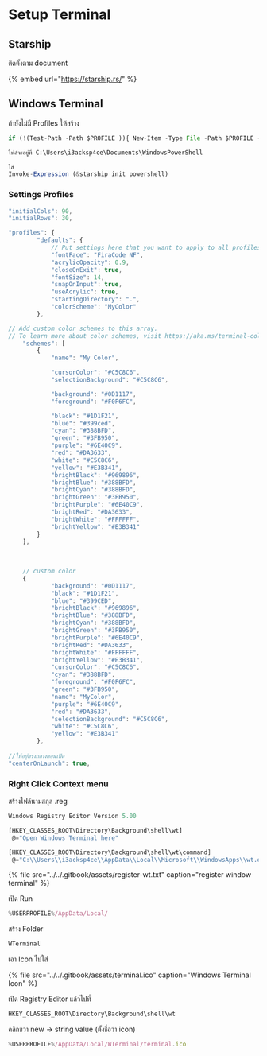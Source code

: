 # Setup Terminal

## Starship

ติดตั้งตาม document

{% embed url="https://starship.rs/" %}

## Windows Terminal

ถ้ายังไม่มี Profiles ให้สร้าง

```javascript
if (!(Test-Path -Path $PROFILE )){ New-Item -Type File -Path $PROFILE -Force }

ไฟล์จะอยู่ที่ C:\Users\i3acksp4ce\Documents\WindowsPowerShell

ใส่ 
Invoke-Expression (&starship init powershell)
```

### Settings Profiles

```javascript
"initialCols": 90,
"initialRows": 30,

"profiles": {
		"defaults": {
			// Put settings here that you want to apply to all profiles.
			"fontFace": "FiraCode NF",
			"acrylicOpacity": 0.9,
			"closeOnExit": true,
			"fontSize": 14,
			"snapOnInput": true,
			"useAcrylic": true,
			"startingDirectory": ".",
			"colorScheme": "MyColor"
		},

// Add custom color schemes to this array.
// To learn more about color schemes, visit https://aka.ms/terminal-color-schemes
	"schemes": [
		{
			"name": "My Color",

			"cursorColor": "#C5C8C6",
			"selectionBackground": "#C5C8C6",

			"background": "#0D1117",
			"foreground": "#F0F6FC",

			"black": "#1D1F21",
			"blue": "#399ced",
			"cyan": "#388BFD",
			"green": "#3FB950",
			"purple": "#6E40C9",
			"red": "#DA3633",
			"white": "#C5C8C6",
			"yellow": "#E3B341",
			"brightBlack": "#969896",
			"brightBlue": "#388BFD",
			"brightCyan": "#388BFD",
			"brightGreen": "#3FB950",
			"brightPurple": "#6E40C9",
			"brightRed": "#DA3633",
			"brightWhite": "#FFFFFF",
			"brightYellow": "#E3B341"
		}
	],
	
	
	
	// custom color
	{
            "background": "#0D1117",
            "black": "#1D1F21",
            "blue": "#399CED",
            "brightBlack": "#969896",
            "brightBlue": "#388BFD",
            "brightCyan": "#388BFD",
            "brightGreen": "#3FB950",
            "brightPurple": "#6E40C9",
            "brightRed": "#DA3633",
            "brightWhite": "#FFFFFF",
            "brightYellow": "#E3B341",
            "cursorColor": "#C5C8C6",
            "cyan": "#388BFD",
            "foreground": "#F0F6FC",
            "green": "#3FB950",
            "name": "MyColor",
            "purple": "#6E40C9",
            "red": "#DA3633",
            "selectionBackground": "#C5C8C6",
            "white": "#C5C8C6",
            "yellow": "#E3B341"
        },
        
//ให้อยู่ตรงกลางตอนเปิด
"centerOnLaunch": true,
```

### Right Click Context menu

สร้างไฟล์นามสกุล .reg

```javascript
Windows Registry Editor Version 5.00

[HKEY_CLASSES_ROOT\Directory\Background\shell\wt]
 @="Open Windows Terminal here"

[HKEY_CLASSES_ROOT\Directory\Background\shell\wt\command]
 @="C:\\Users\\i3acksp4ce\\AppData\\Local\\Microsoft\\WindowsApps\\wt.exe"
```

{% file src="../../.gitbook/assets/register-wt.txt" caption="register window terminal" %}

เปิด Run

```javascript
%USERPROFILE%/AppData/Local/
```

สร้าง Folder

```javascript
WTerminal
```

เอา Icon ไปใส่

{% file src="../../.gitbook/assets/terminal.ico" caption="Windows Terminal Icon" %}

เปิด Registry Editor แล้วไปที่

```javascript
HKEY_CLASSES_ROOT\Directory\Background\shell\wt
```

คลิกขวา new -&gt; string value \(ตั้งชื่อว่า icon\)

```javascript
%USERPROFILE%/AppData/Local/WTerminal/terminal.ico
```

